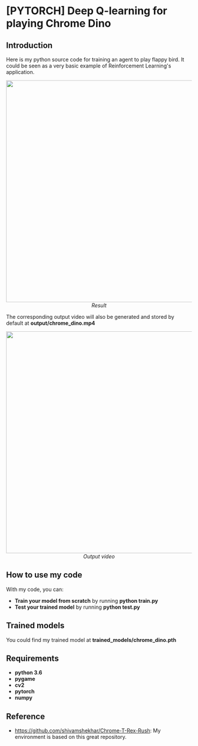 # [PYTORCH] Deep Q-learning for playing Chrome Dino

## Introduction

Here is my python source code for training an agent to play flappy bird. It could be seen as a very basic example of Reinforcement Learning's application.
<p align="center">
  <img src="demo/chrome_dino_1.gif" width=600><br/>
  <i>Result</i>
</p>

The corresponding output video will also be generated and stored by default at **output/chrome_dino.mp4**
<p align="center">
  <img src="demo/chrome_dino_2.gif" width=600><br/>
  <i>Output video</i>
</p>

## How to use my code

With my code, you can:
* **Train your model from scratch** by running **python train.py**
* **Test your trained model** by running **python test.py**

## Trained models

You could find my trained model at **trained_models/chrome_dino.pth**
 
## Requirements

* **python 3.6**
* **pygame**
* **cv2**
* **pytorch** 
* **numpy**

## Reference
* https://github.com/shivamshekhar/Chrome-T-Rex-Rush: My environment is based on this great repository.

